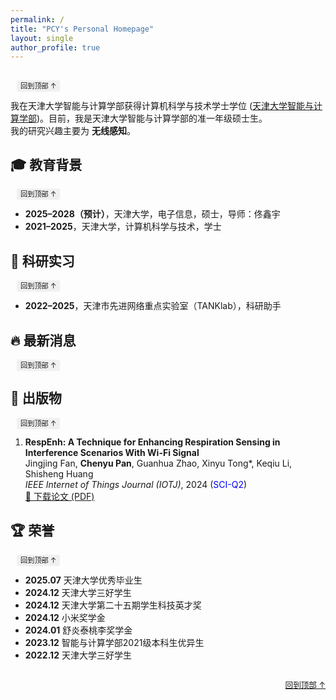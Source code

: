 ```yaml
---
permalink: /
title: "PCY's Personal Homepage"
layout: single
author_profile: true
---
```


<!-- 导航栏
<nav>
  <ul>
    <li><a href="#about-me"><i class="fas fa-id-card"></i> 个人简介</a></li>
    <li><a href="#education"><i class="fas fa-graduation-cap"></i> 教育背景</a></li>
    <li><a href="#research"><i class="fas fa-flask"></i> 科研实习</a></li>
    <li><a href="#publications"><i class="fas fa-book-open"></i> 出版物</a></li>
    <li><a href="#awards"><i class="fas fa-trophy"></i> 荣誉</a></li>
  </ul>
</nav> -->

<!-- 页面内容 -->


## <span id="about-me"></span>
<a href="#about-me" style="font-size: 0.8em; text-decoration: none; padding: 2px 6px; background: #f0f0f0; border-radius: 3px; margin-left: 10px;">回到顶部 ↑</a>

我在天津大学智能与计算学部获得计算机科学与技术学士学位 ([天津大学智能与计算学部](https://cic.tju.edu.cn/))。目前，我是天津大学智能与计算学部的准一年级硕士生。  
我的研究兴趣主要为 **无线感知**。

<!-- --- -->

## <span id="education">🎓 教育背景</span>
<a href="#about-me" style="font-size: 0.8em; text-decoration: none; padding: 2px 6px; background: #f0f0f0; border-radius: 3px; margin-left: 10px;">回到顶部 ↑</a>

- **2025–2028（预计）**，天津大学，电子信息，硕士，导师：佟鑫宇  
- **2021–2025**，天津大学，计算机科学与技术，学士

<!-- --- -->

## <span id="research">🔬 科研实习</span>
<a href="#about-me" style="font-size: 0.8em; text-decoration: none; padding: 2px 6px; background: #f0f0f0; border-radius: 3px; margin-left: 10px;">回到顶部 ↑</a>

- **2022–2025**，天津市先进网络重点实验室（TANKlab），科研助手  

<!-- --- -->

## <span id="news">🔥 最新消息</span>
<a href="#about-me" style="font-size: 0.8em; text-decoration: none; padding: 2px 6px; background: #f0f0f0; border-radius: 3px; margin-left: 10px;">回到顶部 ↑</a>


<!-- --- -->



## <span id="publications">📝 出版物</span>
<a href="#about-me" style="font-size: 0.8em; text-decoration: none; padding: 2px 6px; background: #f0f0f0; border-radius: 3px; margin-left: 10px;">回到顶部 ↑</a>

1. **RespEnh: A Technique for Enhancing Respiration Sensing in Interference Scenarios With Wi-Fi Signal**  
   Jingjing Fan, **Chenyu Pan**, Guanhua Zhao, Xinyu Tong*, Keqiu Li, Shisheng Huang  
   *IEEE Internet of Things Journal (IOTJ)*, 2024 (<font color="blue">SCI-Q2</font>)  
   [📄 下载论文 (PDF)](/files/RespEnh_A_Technique_for_Enhancing_Respiration_Sensing_in_Interference_Scenarios_With_Wi-Fi_Signal.pdf)

<!-- --- -->

## <span id="awards">🏆 荣誉</span>
<a href="#about-me" style="font-size: 0.8em; text-decoration: none; padding: 2px 6px; background: #f0f0f0; border-radius: 3px; margin-left: 10px;">回到顶部 ↑</a>

- **2025.07** 天津大学优秀毕业生
- **2024.12** 天津大学三好学生
- **2024.12** 天津大学第二十五期学生科技英才奖
- **2024.12** 小米奖学金
- **2024.01** 舒炎泰桃李奖学金
- **2023.12** 智能与计算学部2021级本科生优异生
- **2022.12** 天津大学三好学生

<!-- --- -->

<div style="text-align: right; margin-top: 2em;">
  <a href="#home" style="font-size: 0.9em;">回到顶部 ↑</a>
</div>